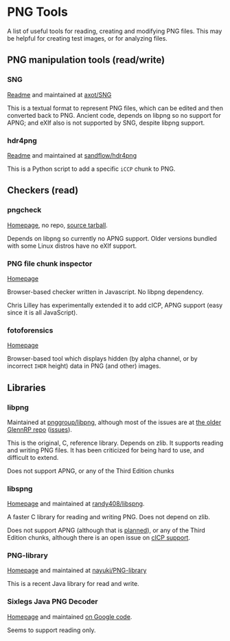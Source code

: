 # PNG Tools

A list of useful tools for reading, creating and modifying PNG files.
This may be helpful for creating test images, or for analyzing files.

## PNG manipulation tools (read/write)

### SNG

[Readme](https://github.com/axot/SNG#readme) and maintained at [axot/SNG](https://github.com/axot/SNG)

This is a textual format to represent PNG files, which can be edited and then converted back to PNG.
Ancient code, depends on libpng so no support for APNG; and eXIf also is not supported by SNG, despite libpng support.

### hdr4png

[Readme](https://github.com/sandflow/hdr4png/blob/master/README.md) and maintained at [sandflow/hdr4png](https://github.com/sandflow/hdr4png)

This is a Python script to add a specific `iCCP` chunk to PNG.

## Checkers (read)

### pngcheck

[Homepage](http://www.libpng.org/pub/png/apps/pngcheck.html), no repo, [source tarball](http://www.libpng.org/pub/png/src/pngcheck-3.0.3.tar.gz).

Depends on libpng so currently no APNG support. Older versions bundled with some Linux distros have no eXIf support.

### PNG file chunk inspector

[Homepage](https://www.nayuki.io/page/png-file-chunk-inspector)

Browser-based checker written in Javascript. No libpng dependency.

Chris Lilley has experimentally extended it to add cICP, APNG support (easy since it is all JavaScript).

### fotoforensics

[Homepage](https://fotoforensics.com/)

Browser-based tool which displays hidden (by alpha channel, or by incorrect `IHDR` height) data in PNG (and other) images.

## Libraries

### libpng

Maintained at [pnggroup/libpng](https://github.com/pnggroup/libpng/),
although most of the issues are at [the older GlennRP repo](https://github.com/glennrp/libpng)
([issues](https://github.com/glennrp/libpng/issues)).

This is the original, C, reference library. Depends on zlib. It supports reading and writing PNG files. It has been criticized for being hard to use, and difficult to extend.

Does not support APNG, or any of the Third Edition chunks

### libspng

[Homepage](https://libspng.org/) and maintained at [randy408/libspng](https://github.com/randy408/libspng).

A faster C library for reading and writing PNG. Does not depend on zlib.

Does not support APNG (although that is [planned](https://github.com/randy408/libspng/issues/4)), or any of the Third Edition chunks,
although there is an open issue on [cICP support](https://github.com/randy408/libspng/issues/218).

### PNG-library

[Homepage](https://www.nayuki.io/page/png-library) and maintained at [nayuki/PNG-library](https://github.com/nayuki/PNG-library)

This is a recent Java library for read and write.

### Sixlegs Java PNG Decoder

[Homepage](https://code.google.com/archive/p/javapng/) and maintained [on Google code](https://code.google.com/archive/p/javapng/source).

Seems to support reading only.

